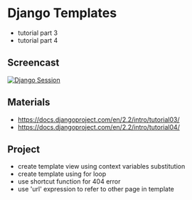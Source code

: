# Django Templates
- tutorial part 3
- tutorial part 4

## Screencast
[![Django Session](http://img.youtube.com/vi/tk3F5XqTmWE/0.jpg)](http://www.youtube.com/watch?v=tk3F5XqTmWE "Django Python Session")


## Materials
- https://docs.djangoproject.com/en/2.2/intro/tutorial03/
- https://docs.djangoproject.com/en/2.2/intro/tutorial04/

## Project
- create template view using context variables substitution
- create template using for loop
- use shortcut function for 404 error
- use 'url' expression to refer to other page in template 